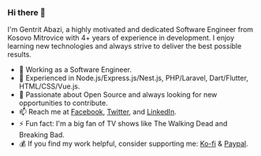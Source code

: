 ### Hi there 👋

I'm Gentrit Abazi, a highly motivated and dedicated Software Engineer from Kosovo Mitrovice with 4+ years of experience in development. I enjoy learning new technologies and always strive to deliver the best possible results.

- 🔭 Working as a Software Engineer.
- 🌱 Experienced in Node.js/Express.js/Nest.js, PHP/Laravel, Dart/Flutter, HTML/CSS/Vue.js.
- 👯 Passionate about Open Source and always looking for new opportunities to contribute.
- 📫 Reach me at [Facebook](https://www.facebook.com/gentritabazi01), [Twitter](https://www.twitter.com/gentritabazi01), and [LinkedIn](https://www.linkedin.com/in/gentritabazi01).
- ⚡ Fun fact: I'm a big fan of TV shows like The Walking Dead and Breaking Bad.
- 💰 If you find my work helpful, consider supporting me: [Ko-fi](https://ko-fi.com/gentritabazi01) & [Paypal](https://www.paypal.com/paypalme/gentritabazi01).

